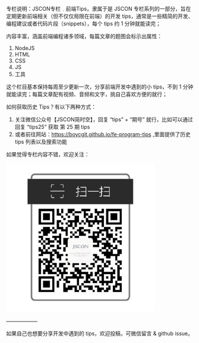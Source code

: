 专栏说明：JSCON专栏﹒前端Tips，隶属于是 JSCON 专栏系列的一部分，旨在定期更新前端相关（但不仅仅局限在前端）的开发 tips，通常是一些精简的开发、编程建议或者代码片段（snippets），每个 tips 约 1 分钟就能读完；

内容丰富，涵盖前端编程诸多领域，每篇文章的题图会标示出属性：
 1. NodeJS
 2. HTML
 3. CSS
 4. JS
 5. 工具


这个栏目基本保持每周至少更新一次，分享前端开发中遇到的小 tips，不到 1 分钟就能读完；每篇文章配有视频、音频和文字，挑自己喜欢方便的就行；

如何获取历史 Tips？有以下两种方式： 
 1.  关注微信公众号【JSCON简时空】，回复 “tips” + “期号” 就行，比如可以通过回复 “tips25” 获取 第 25  期 tips
 2.  或者前往网站：https://boycgit.github.io/fe-program-tips ,里面提供了历史 tips 列表以及搜索功能

如果觉得专栏内容不错，欢迎关注：
<div id='qr-code'>
    <img style="width: 400px" src="https://raw.githubusercontent.com/boycgit/web-image/master/blogqrcode2.jpg" alt="二维码">
<div>

——————

如果自己也想要分享开发中遇到的 tips，欢迎投稿，可微信留言 & github issue。